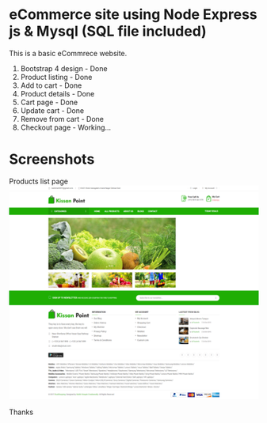 # eCommerce site using Node Express js & Mysql (SQL file included)
This is a basic eCommrece website.

1. Bootstrap 4 design - Done
2. Product listing - Done
3. Add to cart - Done
4. Product details - Done
5. Cart page - Done
6. Update cart - Done
7. Remove from cart - Done
8. Checkout page - Working...

# Screenshots

Products list page
![alt ProductsPage](https://github.com/Meet9819/ecommerce_nodejs_expressjs_mysql/blob/master/screenshort/1.png)
<!--
Product details page
![alt ProductDetails](https://sendmail2krrish.github.io/eCommerce-site-using-Node-Express-js/Screenshots/pic2.png)
<!--
Cart page
![alt Cart](https://sendmail2krrish.github.io/eCommerce-site-using-Node-Express-js/Screenshots/pic3.png)
<!--
Checkout page
![alt Checkout](https://sendmail2krrish.github.io/eCommerce-site-using-Node-Express-js/Screenshots/pic4.png)
-->

Thanks
